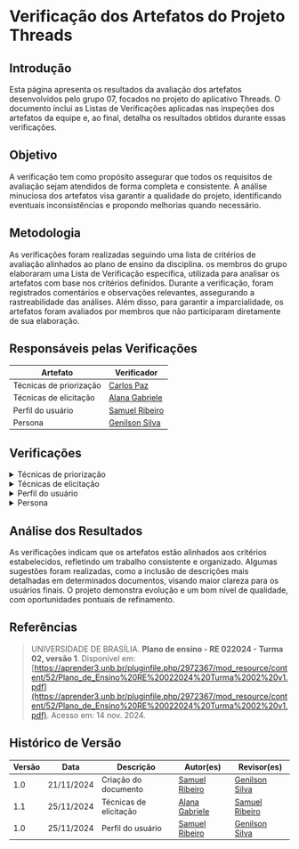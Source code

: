 # Verificação dos Artefatos do Projeto Threads

## Introdução

Esta página apresenta os resultados da avaliação dos artefatos desenvolvidos pelo grupo 07, focados no projeto do aplicativo Threads. O documento inclui as Listas de Verificações aplicadas nas inspeções dos artefatos da equipe e, ao final, detalha os resultados obtidos durante essas verificações.

## Objetivo

A verificação tem como propósito assegurar que todos os requisitos de avaliação sejam atendidos de forma completa e consistente. A análise minuciosa dos artefatos visa garantir a qualidade do projeto, identificando eventuais inconsistências e propondo melhorias quando necessário.

## Metodologia

As verificações foram realizadas seguindo uma lista de critérios de avaliação alinhados ao plano de ensino da disciplina. os membros do grupo elaboraram uma Lista de Verificação específica, utilizada para analisar os artefatos com base nos critérios definidos. Durante a verificação, foram registrados comentários e observações relevantes, assegurando a rastreabilidade das análises. Além disso, para garantir a imparcialidade, os artefatos foram avaliados por membros que não participaram diretamente de sua elaboração.

## Responsáveis pelas Verificações

| Artefato                | Verificador                                        |
| ----------------------- | -------------------------------------------------- |
| Técnicas de priorização | [Carlos Paz](https://github.com/dudupaz)           |
| Técnicas de elicitação  | [Alana Gabriele](https://github.com/alanagabriele) |
| Perfil do usuário       | [Samuel Ribeiro](https://github.com/SamuelRicosta) |
| Persona                 | [Genilson Silva](https://github.com/GenilsonJrs)   |

## Verificações

<details>

  <summary>Técnicas de priorização</summary>

</details>

<details>

  <summary>Técnicas de elicitação</summary>

  <h2>Lista de Verificação</h2>

  <div style="text-align: center;">
    <p><strong>Tabela 2: Lista de Verificação</strong></p>
  </div>

<table border="1">
     <tr>
        <th>Número</th>
        <th>O GitHub Pages possui:</th>
        <th>Avaliação</th>
        <th>Versão e Data da Última Avaliação</th>
        <th>Imagem de Referência</th>
    </tr>
   <tr>
        <td>1</td>
        <td>Tem participação do cliente e/ou persona no processo de elicitação?</td>
        <td>Sim</td>
        <td>v1.0 - 24/11</td>
        <td>
        <a href="https://aprender3.unb.br/pluginfile.php/2972367/mod_resource/content/52/Plano_de_Ensino%20RE%20022024%20Turma%2002%20v1.pdf">Plano de ensino - RE 022024 - Turma 02, versão 1</a>
         </td>
    </tr>
     <tr>
        <td>2</td>
        <td>Tem a gravação dos processos de elicitação?</td>
        <td>Sim</td>
        <td>v1.0 - 24/11</td>
        <td>
        <a href="https://aprender3.unb.br/pluginfile.php/2972367/mod_resource/content/52/Plano_de_Ensino%20RE%20022024%20Turma%2002%20v1.pdf">Plano de ensino - RE 022024 - Turma 02, versão 1</a>
         </td>
    </tr>
    <tr>
        <td>3</td>
        <td>Tem um moderador na sessão do brainstorming?</td>
        <td>Sim</td>
        <td>v1.0 - 24/11</td>
        <td><a href="https://github.com/Requisitos-de-Software/2024.2-Bluesky/blob/main/docs/verificação/Grupo7/imagens/etapa2/brainstorming.png">IHC - Cap 7 - Técnicas de definição dos requisitos de IHC</a></td>
    </tr>
        <tr>
        <td>4</td>
        <td>Os itens do questionário são claros?</td>
        <td>Sim</td>
        <td>v1.0 - 21/11</td>
         <td><a href="https://github.com/Requisitos-de-Software/2024.2-Bluesky/blob/main/docs/verificação/Grupo7/imagens/etapa2/questionario.png">Milene, Profa.; Maurício, Prof. Elicitação de requisitos: técnicas - priorização</a></td>
    </tr>
     </tr>
        <tr>
        <td>5</td>
        <td>As perguntas da entrevista são curtas e claras?</td>
        <td>Sim</td>
        <td>v1.3 - 24/11</td>
          <td><a href="https://github.com/Requisitos-de-Software/2024.2-Bluesky/blob/main/docs/verificação/Grupo7/imagens/etapa2/entrevista.png">IHC - Cap 7 - Técnicas de definição dos requisitos de IHC</a></td>
    </tr>
    
</table>

<p style="text-align: center; font-size: 14px;">
    Autora: <a href="https://github.com/alanagabriele" target="_blank">Alana Gabriele</a>
  </p>

<h2>Resultado</h2>

<p>Nenhum problema foi encontrado.</p>

<h2>Gravação</h2>

<div style="text-align: center">
<p>Vídeo 2 - Verificação do artefato</p>
</div>
<iframe width="560" height="315" src="https://www.youtube.com/embed/KEXrb-UMyUQ?si=q4lXH6JL-sYR4Fxz" title="YouTube video player" frameborder="0" allow="accelerometer; autoplay; clipboard-write; encrypted-media; gyroscope; picture-in-picture; web-share" referrerpolicy="strict-origin-when-cross-origin" allowfullscreen></iframe>
<p style="text-align: center; font-size: 14px;">
    Autora: <a href="https://github.com/alanagabriele" target="_blank">Alana Gabriele</a>
  </p>

</details>

<details>
  <summary>Perfil do usuário</summary>

    <div style="text-align: center;">
    <p><strong>Tabela 3: Lista de Verificação</strong></p>
  </div>

  <table border="1">
    <tr>
        <th>Id</th>
        <th>Descrição</th>
        <th>Resposta</th>
        <th>Versão, Data e Hora da Avaliação</th>
        <th>Fonte</th>
    </tr>
    <tr>
        <td>01</td>
        <td>O Perfil do Usuário inclui a faixa etária (criança, jovem, adulto, terceira idade, etc.)?</td>
        <td>Sim</td>
        <td>versão 1.0, 24/11</td>
        <td></td>
    </tr>
    <tr>
        <td>02</td>
        <td>O Perfil do Usuário contém informações sobre a experiência (iniciante, leigo, especializado)?</td>
        <td>Sim</td>
        <td>versão 1.0, 24/11</td>
        <td></td>
    </tr>
    <tr>
        <td>03</td>
        <td>O Perfil do Usuário apresenta informações sobre atitudes (tecnófilos, tecnófobos)?</td>
        <td>Sim</td>
        <td>versão 1.0, 24/11</td>
        <td></td>
    </tr>
    <tr>
        <td>04</td>
        <td>O perfil do usuário fornece dados sobre as tarefas principais?</td>
        <td>Sim</td>
        <td>versão 1.0, 24/11</td>
        <td>
  <img src="imagens/imgTabela/Tabela1.jpg" alt="Minha Imagem" width="150" height="150">
</td>
    </tr>
  </table>

  <p style="text-align: center; font-size: 14px;">
    Autor: <a href="https://github.com/SamuelRicosta" target="_blank">Samuel Ribeiro</a>
  </p>

  <h2>Verificação de Personas</h2>

<h2>Problemas</h2>
Nenhum problema foi encontrado de acordo com a lista de verificação aplicada.

<h2>Sugestões</h2>

Nenhuma sugestão a ser apontada.

<h2>Gravação</h2>

<p >O vídeo pode ser visto direto no <a href="https://www.youtube.com/watch?v=sIH35BJKDB8">YouTube.</a></p>

<div style="text-align: center">
<p>Vídeo 3 - Verificação de Personas </p>
</div>

<iframe width="560" height="315" src="https://www.youtube.com/embed/iq64qa6kbRQ?si=IEfyaqcUDpryui0z" title="YouTube video player" frameborder="0" allow="accelerometer; autoplay; clipboard-write; encrypted-media; gyroscope; picture-in-picture; web-share" referrerpolicy="strict-origin-when-cross-origin" allowfullscreen></iframe>

<p style="text-align: center; font-size: 14px;">
    Autor: <a href="https://github.com/SamuelRicosta" target="_blank">Samuel Ribeiro</a>
  </p>

</details>

<details>

  <summary>Persona</summary>

<!-- Personas  -->
<h2>Lista de Verificação</h2>

  <div style="text-align: center;">
    <p><strong>Tabela 4: Lista de Verificação de Personas</strong></p>
  </div>

<table border="1">
  <tr>
    <th>Pergunta</th>
    <th>Descrição</th>
    <th>Verificação</th>
    <th>Imagem de Referência</th>
  </tr>
  <tr>
    <td>As personas têm nome e sobrenome?</td>
    <td>Verificar se as personas possuem nome e sobrenome completos, permitindo identificá-las de forma única.</td>
    <td>Sim</td>
    <td><a href="https://github.com/Requisitos-de-Software/2024.2-Threads/blob/main/docs/planejamento/imagens/ref1.png">BARBOSA, Simone D. J. et al. Interação Humano-Computador e Experiência do Usuário. 1. ed. Capítulo 8, item 8.2, p. 167.</a></td>
  </tr>
  <tr>
    <td>As personas têm objetivos relacionados ao produto?</td>
    <td>Verificar se as personas possuem objetivos claros e específicos em relação ao uso do produto, para garantir a adequação do design.</td>
    <td>Sim</td>
    <td><a href="https://github.com/Requisitos-de-Software/2024.2-Threads/blob/main/docs/planejamento/imagens/ref2.png">BARBOSA, Simone D. J. et al. Interação Humano-Computador e Experiência do Usuário. 1. ed. Capítulo 8, item 8.2, p. 168.</a></td>
  </tr>
  <tr>
    <td>As personas possuem especialidade?</td>
    <td>Verificar se as personas possuem uma especialidade ou área de atuação que define seu perfil de uso do produto.</td>
    <td>Sim</td>
    <td><a href="https://github.com/Requisitos-de-Software/2024.2-Threads/blob/main/docs/planejamento/imagens/ref3.png">BARBOSA, Simone D. J. et al. Interação Humano-Computador e Experiência do Usuário. 1. ed. Capítulo 8, item 8.2, p. 168.</a></td>
  </tr>
  <tr>
    <td>Tem descrito o que as personas precisam?</td>
    <td>Verificar se as necessidades das personas estão claramente descritas para orientar o design do produto.</td>
    <td>Sim</td>
    <td><a href="https://github.com/Requisitos-de-Software/2024.2-Threads/blob/main/docs/planejamento/imagens/ref4.png">BARBOSA, Simone D. J. et al. Interação Humano-Computador e Experiência do Usuário. 1. ed. Capítulo 8, item 8.2, p. 168.</a></td>
  </tr>
  <tr>
    <td>O elenco de personas tem entre 3 e 12 personas distintas?</td>
    <td>Verificar se o número de personas está dentro do intervalo adequado (entre 3 e 12), garantindo diversidade de perfis sem sobrecarga de informações.</td>
    <td>Sim</td>
    <td><a href="https://github.com/Requisitos-de-Software/2024.2-Threads/blob/main/docs/planejamento/imagens/ref5.png">BARBOSA, Simone D. J. et al. Interação Humano-Computador e Experiência do Usuário. 1. ed. Capítulo 8, item 8.2, p. 169.</a></td>
  </tr>
</table>

<p style="text-align: center; font-size: 14px;">
    Autor: <a href="https://github.com/GenilsonJrs" target="_blank">Genilson Silva</a>
  </p>

<h2>Verificação de Personas</h2>

<h2>Problemas</h2>
Nenhum problema foi encontrado de acordo com a lista de verificação aplicada.

<h2>Sugestões</h2>

Nenhuma sugestão a ser apontada.

<h2>Gravação</h2>

<p >O vídeo pode ser visto direto no <a href="https://www.youtube.com/watch?v=sIH35BJKDB8">YouTube.</a></p>

<div style="text-align: center">
<p>Vídeo 4 - Verificação de Personas </p>
</div>

<iframe width="560" height="315" src="https://www.youtube.com/embed/sIH35BJKDB8?si=FKNMMKMAQWuakYsG" title="YouTube video player" frameborder="0" allow="accelerometer; autoplay; clipboard-write; encrypted-media; gyroscope; picture-in-picture; web-share" referrerpolicy="strict-origin-when-cross-origin" allowfullscreen></iframe>

<p style="text-align: center; font-size: 14px;">
    Autor: <a href="https://github.com/GenilsonJrs" target="_blank">Genilson Silva</a>
  </p>

</details>

## Análise dos Resultados

As verificações indicam que os artefatos estão alinhados aos critérios estabelecidos, refletindo um trabalho consistente e organizado. Algumas sugestões foram realizadas, como a inclusão de descrições mais detalhadas em determinados documentos, visando maior clareza para os usuários finais. O projeto demonstra evolução e um bom nível de qualidade, com oportunidades pontuais de refinamento.

## Referências

> UNIVERSIDADE DE BRASÍLIA. **Plano de ensino - RE 022024 - Turma 02, versão 1**. Disponível em: [https://aprender3.unb.br/pluginfile.php/2972367/mod_resource/content/52/Plano_de_Ensino%20RE%20022024%20Turma%2002%20v1.pdf](https://aprender3.unb.br/pluginfile.php/2972367/mod_resource/content/52/Plano_de_Ensino%20RE%20022024%20Turma%2002%20v1.pdf). Acesso em: 14 nov. 2024.

## Histórico de Versão

| **Versão** | **Data**   | **Descrição**          | **Autor(es)**                                      | **Revisor(es)**                                    |
| ---------- | ---------- | ---------------------- | -------------------------------------------------- | -------------------------------------------------- |
| 1.0        | 21/11/2024 | Criação do documento   | [Samuel Ribeiro](https://github.com/SamuelRicosta) | [Genilson Silva](https://github.com/GenilsonJrs)   |
| 1.1        | 25/11/2024 | Técnicas de elicitação | [Alana Gabriele](https://github.com/alanagabriele) | [Samuel Ribeiro](https://github.com/SamuelRicosta) |
| 1.0        | 25/11/2024 | Perfil do usuário     | [Samuel Ribeiro](https://github.com/SamuelRicosta) | [Genilson Silva](https://github.com/GenilsonJrs)   |